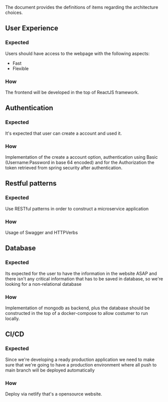 The document provides the definitions of items regarding the architecture choices.

## User Experience

### Expected

Users should have access to the webpage with the following aspects:
- Fast
- Flexible

### How

The frontend will be developed in the top of ReactJS framework.


## Authentication

### Expected

It's expected that user can create a account and used it.

### How

Implementation of the create a account option, authentication using Basic (Username:Password in base 64 encoded) and for the Authorization the token retrieved from spring security after authentication.


## Restful patterns

### Expected

Use RESTful patterns in order to construct a microservice application

### How

Usage of Swagger and HTTPVerbs

## Database

### Expected

Its expected for the user to have the information in the website ASAP and there isn't any critical information that has to be saved in database, so we're looking for a non-relational database

### How

Implementation of mongodb as backend, plus the database should be constructed in the top of a docker-compose to allow costumer to run locally.

## CI/CD

### Expected

Since we're developing a ready production application we need to make sure that we're going to have a production environment where all push to main branch will be deployed automatically

### How

Deploy via netlify that's a opensource website.